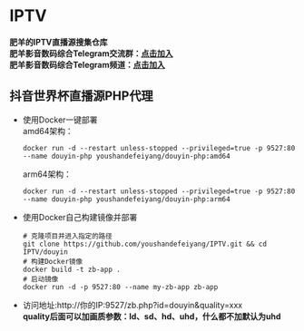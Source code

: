 # IPTV
**肥羊的IPTV直播源搜集仓库**  
**肥羊影音数码综合Telegram交流群：[点击加入](https://t.me/feiyangdigital)**  
**肥羊影音数码综合Telegram频道：[点击加入](https://t.me/feiyangofficalchannel)**  
## 抖音世界杯直播源PHP代理
- 使用Docker一键部署  
   amd64架构：  
   ```shell
   docker run -d --restart unless-stopped --privileged=true -p 9527:80 --name douyin-php youshandefeiyang/douyin-php:amd64
   ```  
   arm64架构：  
   ```shell
   docker run -d --restart unless-stopped --privileged=true -p 9527:80 --name douyin-php youshandefeiyang/douyin-php:arm64
   ```
- 使用Docker自己构建镜像并部署
    ```shell
    # 克隆项目并进入指定的路径
    git clone https://github.com/youshandefeiyang/IPTV.git && cd IPTV/douyin
    # 构建Docker镜像
    docker build -t zb-app .
    # 启动镜像
    docker run -d -p 9527:80 --name my-zb-app zb-app
    ```
- 访问地址:http://你的IP:9527/zb.php?id=douyin&quality=xxx  
**quality后面可以加画质参数：ld、sd、hd、uhd，什么都不加默认为uhd**

